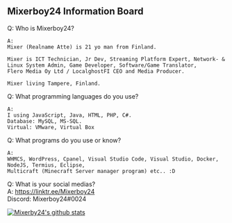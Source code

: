 ## Mixerboy24 Information Board    
    
   
Q: Who is Mixerboy24?    
```
A: 
Mixer (Realname Atte) is 21 yo man from Finland. 

Mixer is ICT Technician, Jr Dev, Streaming Platform Expert, Network- & Linux System Admin, Game Developer, Software/Game Translator,     
Flero Media Oy Ltd / LocalghostFI CEO and Media Producer.    

Mixer living Tampere, Finland.    
```     
     
Q: What programming languages do you use?     
```
A: 
I using JavaScript, Java, HTML, PHP, C#.     
Database: MySQL, MS-SQL.
Virtual: VMware, Virtual Box
```
    
Q: What programs do you use or know?     
```
A:
WHMCS, WordPress, Cpanel, Visual Studio Code, Visual Studio, Docker, NodeJS, Termius, Eclipse,
Multicraft (Minecraft Server manager program) etc.. :D
```
      
Q: What is your social medias?     
A: https://linktr.ee/Mixerboy24    
Discord: Mixerboy24#0024

[![Mixerby24's github stats](https://github-readme-stats.vercel.app/api?username=mixerboy24&count_private=true&theme=nord&show_icons=true)](https://github.com/mixerboy24/mixerboy24/blob/master/README.md)
